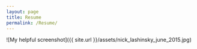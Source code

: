 ```yaml
---
layout: page
title: Resume	
permalink: /Resume/
---
```


![My helpful screenshot]({{ site.url }}/assets/nick_lashinsky_june_2015.jpg)